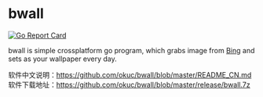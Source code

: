 # bwall
[![Go Report Card](https://goreportcard.com/badge/github.com/chkhetiani/bwall)](https://goreportcard.com/report/github.com/chkhetiani/bwall)  

bwall is simple crossplatform go program, which grabs image from [Bing](https://www.bing.com/) and sets as your wallpaper every day.

软件中文说明：https://github.com/okuc/bwall/blob/master/README_CN.md
软件下载地址：https://github.com/okuc/bwall/blob/master/release/bwall.7z